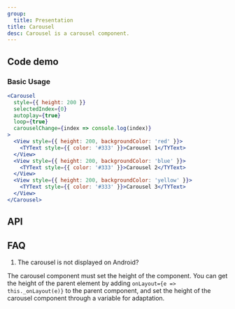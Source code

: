```yaml
---
group:
  title: Presentation
title: Carousel
desc: Carousel is a carousel component.
---
```


## Code demo

### Basic Usage

```jsx
<Carousel
  style={{ height: 200 }}
  selectedIndex={0}
  autoplay={true}
  loop={true}
  carouselChange={index => console.log(index)}
>
  <View style={{ height: 200, backgroundColor: 'red' }}>
    <TYText style={{ color: '#333' }}>Carousel 1</TYText>
  </View>
  <View style={{ height: 200, backgroundColor: 'blue' }}>
    <TYText style={{ color: '#333' }}>Carousel 2</TYText>
  </View>
  <View style={{ height: 200, backgroundColor: 'yellow' }}>
    <TYText style={{ color: '#333' }}>Carousel 3</TYText>
  </View>
</Carousel>
```

## API

<API name="CarouselProps"></API>

## FAQ

1. The carousel is not displayed on Android?

The carousel component must set the height of the component. You can get the height of the parent element by adding `onLayout={e => this._onLayout(e)}` to the parent component, and set the height of the carousel component through a variable for adaptation.
